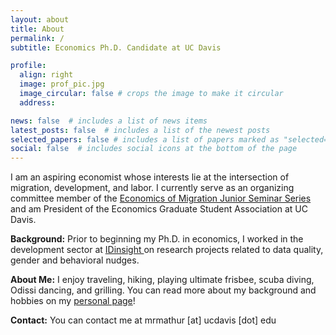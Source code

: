 ```yaml
---
layout: about
title: About
permalink: /
subtitle: Economics Ph.D. Candidate at UC Davis

profile:
  align: right
  image: prof_pic.jpg
  image_circular: false # crops the image to make it circular
  address: 

news: false  # includes a list of news items
latest_posts: false  # includes a list of the newest posts
selected_papers: false # includes a list of papers marked as "selected={true}"
social: false  # includes social icons at the bottom of the page
---
```


I am an aspiring economist whose interests lie at the intersection of migration, development, and labor. I currently serve as an organizing committee member of the <a href="https://sites.google.com/view/the-economics-of-migration/home?authuser=0">Economics of Migration Junior Seminar Series</a> and am President of the Economics Graduate Student Association at UC Davis.

**Background:**
Prior to beginning my Ph.D. in economics, I worked in the development sector at  <a href="https://www.idinsight.org/"> IDinsight </a> on research projects related to data quality, gender and behavioral nudges.

**About Me:**
I enjoy traveling, hiking, playing ultimate frisbee, scuba diving, Odissi dancing, and grilling. 
You can read more about my background and hobbies on my <a href="https://mitali-mathur.github.io/blog/2023/personal/">personal page</a>!

**Contact:**
You can contact me at mrmathur [at] ucdavis [dot] edu